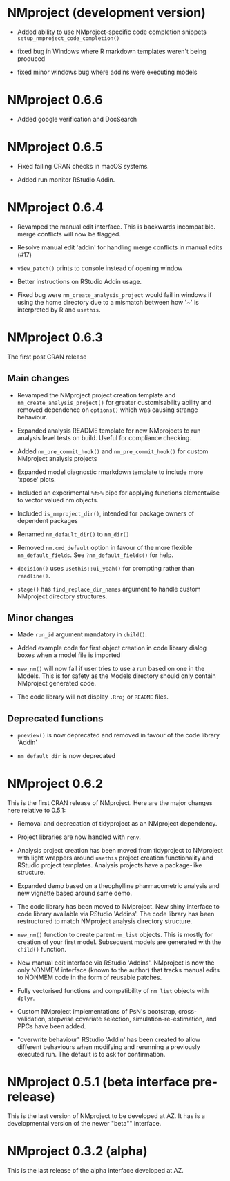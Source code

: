 # NMproject (development version)

* Added ability to use NMproject-specific code completion snippets `setup_nmproject_code_completion()`

* fixed bug in Windows where R markdown templates weren't being produced

* fixed minor windows bug where addins were executing models

# NMproject 0.6.6

* Added google verification and DocSearch

# NMproject 0.6.5

* Fixed failing CRAN checks in macOS systems.

* Added run monitor RStudio Addin.

# NMproject 0.6.4

* Revamped the manual edit interface.  This is backwards incompatible.
  merge conflicts will now be flagged.
  
* Resolve manual edit 'addin' for 
  handling merge conflicts in manual edits (#17)

* `view_patch()` prints to console instead of opening window

* Better instructions on RStudio Addin usage.

* Fixed bug were `nm_create_analysis_project` would fail in windows if using
  the home directory due to a mismatch between how '~' is interpreted by R
  and `usethis`.

# NMproject 0.6.3

The first post CRAN release

## Main changes

* Revamped the NMproject project creation template and `nm_create_analysis_project()`
  for greater customisability ability and removed dependence on `options()` which 
  was causing strange behaviour.
  
* Expanded analysis README template for new NMprojects to run analysis level tests on
  build.  Useful for compliance checking.
  
* Added `nm_pre_commit_hook()` and `nm_pre_commit_hook()` for custom NMproject
  analysis projects
  
* Expanded model diagnostic rmarkdown template to include more 'xpose' plots.

* Included an experimental `%f>%` pipe for applying functions elementwise
  to vector valued nm objects.
  
* Included `is_nmproject_dir()`, intended for package owners of dependent packages

* Renamed `nm_default_dir()` to `nm_dir()`

* Removed `nm.cmd_default` option in favour of the more flexible `nm_default_fields`.
  See `?nm_default_fields()` for help.

* `decision()` uses `usethis::ui_yeah()` for prompting rather than `readline()`.

* `stage()` has `find_replace_dir_names` argument to handle custom NMproject
  directory structures.
  
## Minor changes

* Made `run_id` argument mandatory in `child()`.

* Added example code for first object creation in code library dialog boxes 
  when a model file is imported
  
* `new_nm()` will now fail if user tries to use a run based on one in the
  Models.  This is for safety as the Models directory should only contain 
  NMproject generated code.
  
* The code library will not display `.Rroj` or `README` files.
  
## Deprecated functions

* `preview()` is now deprecated and removed in favour of the code library 'Addin'

* `nm_default_dir` is now deprecated

# NMproject 0.6.2

This is the first CRAN release of NMproject.  Here are the major changes here 
relative to 0.5.1:

* Removal and deprecation of tidyproject as an NMproject dependency.

* Project libraries are now handled with `renv`.

* Analysis project creation has been moved from tidyproject to NMproject with
  light wrappers around `usethis` project creation functionality and RStudio
  project templates.  Analysis projects have a package-like structure.
  
* Expanded demo based on a theophylline pharmacometric analysis and new vignette
  based around same demo.
  
* The code library has been moved to NMproject.  New shiny interface to code 
  library available via RStudio 'Addins'.  The code library has been restructured
  to match NMproject analysis directory structure.
  
* `new_nm()` function to create parent `nm_list` objects.  This is mostly for
  creation of your first model.  Subsequent models are generated with the `child()`
  function.

* New manual edit interface via RStudio 'Addins'.  NMproject is now the only 
  NONMEM interface (known to the author) that tracks manual edits to NONMEM code
  in the form of reusable patches.

* Fully vectorised functions and compatibility of `nm_list` objects with 
  `dplyr`.

* Custom NMproject implementations of PsN's bootstrap, cross-validation, 
  stepwise covariate selection, simulation-re-estimation, and PPCs have been
  added.
  
* "overwrite behaviour" RStudio 'Addin' has been created to allow different
  behaviours when modifying and rerunning a previously executed run. The
  default is to ask for confirmation.

# NMproject 0.5.1 (beta interface pre-release)

This is the last version of NMproject to be developed at AZ. It has is a 
developmental version of the newer "beta"" interface.

# NMproject 0.3.2 (alpha)

This is the last release of the alpha interface developed at AZ.



